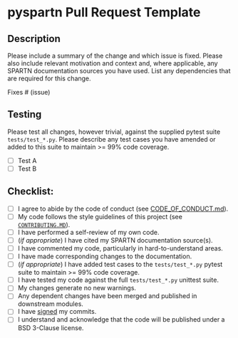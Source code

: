 # pyspartn Pull Request Template

## Description

Please include a summary of the change and which issue is fixed. Please also include relevant motivation and context and, where applicable, any SPARTN documentation sources you have used. List any dependencies that are required for this change.

Fixes # (issue)

## Testing

Please test all changes, however trivial, against the supplied pytest suite `tests/test_*.py`. Please describe any test cases you have amended or added to this suite to maintain >= 99% code coverage.

- [ ] Test A
- [ ] Test B

## Checklist:

- [ ] I agree to abide by the code of conduct (see [CODE_OF_CONDUCT.md](https://github.com/semuconsulting/pyspartn/blob/master/CODE_OF_CONDUCT.md)).
- [ ] My code follows the style guidelines of this project (see [`CONTRIBUTING.MD`](https://github.com/semuconsulting/pyspartn/blob/master/CONTRIBUTING.md)).
- [ ] I have performed a self-review of my own code.
- [ ] (*if appropriate*) I have cited my SPARTN documentation source(s).
- [ ] I have commented my code, particularly in hard-to-understand areas.
- [ ] I have made corresponding changes to the documentation.
- [ ] (*if appropriate*) I have added test cases to the `tests/test_*.py` pytest suite to maintain >= 99% code coverage.
- [ ] I have tested my code against the full `tests/test_*.py` unittest suite.
- [ ] My changes generate no new warnings.
- [ ] Any dependent changes have been merged and published in downstream modules.
- [ ] I have [signed](https://docs.github.com/en/authentication/managing-commit-signature-verification/signing-commits) my commits.
- [ ] I understand and acknowledge that the code will be published under a BSD 3-Clause license.
